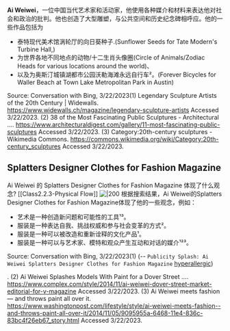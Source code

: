 
**Ai Weiwei**，一位中国当代艺术家和活动家，他使用各种媒介和材料来表达他对社会和政治的批判。他也创造了大型雕塑，与公共空间和历史纪念碑相呼应。他的一些作品包括为
- 泰特现代美术馆涡轮厅的向日葵种子.(Sunflower Seeds for Tate Modern's Turbine Hall,)
- 为世界各地不同地点的动物/十二生肖头像圈(Circle of Animals/Zodiac Heads for various locations around the world)、
- 以及为奥斯汀城镇湖都市公园沃勒海滩永远自行车²。(Forever Bicycles for Waller Beach at Town Lake Metropolitan Park in Austin)

Source: Conversation with Bing, 3/22/2023(1) Legendary Sculpture Artists of the 20th Century | Widewalls. https://www.widewalls.ch/magazine/legendary-sculpture-artists Accessed 3/22/2023.
(2) 38 of the Most Fascinating Public Sculptures - Architectural .... https://www.architecturaldigest.com/gallery/11-most-fascinating-public-sculptures Accessed 3/22/2023.
(3) Category:20th-century sculptures - Wikimedia Commons. https://commons.wikimedia.org/wiki/Category:20th-century_sculptures Accessed 3/22/2023.

## Splatters Designer Clothes for Fashion Magazine
Ai Weiwei 的 Splatters Designer Clothes for Fashion Magazine 体现了什么观念?
[[Class2.2.3-Physical Flow]]
![|200](https://hyperallergic-newspack.s3.amazonaws.com/uploads/2014/11/KTZ-WOMENS-3-Edit-ANN-BINLOT-EXCLUSIVE.jpg)
根据搜索结果，Ai Weiwei的Splatters Designer Clothes for Fashion Magazine体现了他的一些观念，例如：

- 艺术是一种创造新问题和可能性的工具¹³。
- 服装是一种表达自我、挑战权威和参与社会变革的方式²。
- 服装是一种可以被改造和重新诠释的文化产品¹。
- 服装是一种可以与艺术家、模特和观众产生互动和对话的媒介¹²³。

Source: Conversation with Bing, 3/22/2023(1) (-- `Publicity Splash: Ai Weiwei Splatters Designer Clothes for Fashion Magazine` [hyperallergic](https://hyperallergic.com/161700/publicity-splash-ai-weiwei-splatters-designer-clothes-for-fashion-magazine/))

.
(2) Ai Weiwei Splashes Models With Paint for a Dover Street .... https://www.complex.com/style/2014/11/ai-weiwei-dover-street-market-editorial-for-v-magazine Accessed 3/22/2023.
(3) Ai Weiwei meets fashion — and throws paint all over it. https://www.washingtonpost.com/lifestyle/style/ai-weiwei-meets-fashion--and-throws-paint-all-over-it/2014/11/05/9095955a-6468-11e4-836c-83bc4f26eb67_story.html Accessed 3/22/2023.